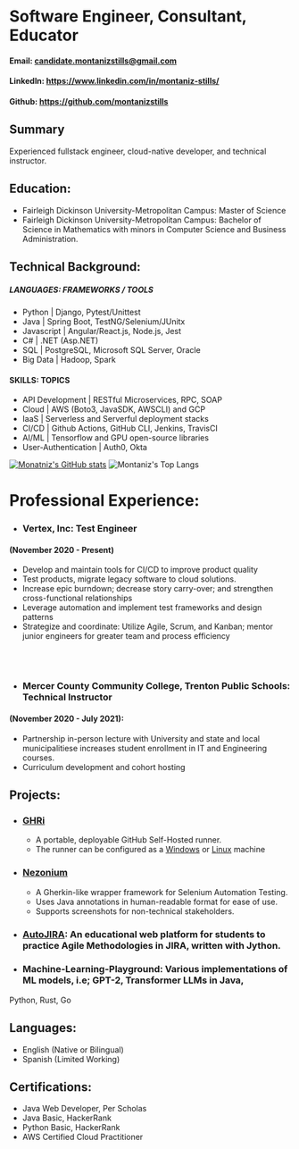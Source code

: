 # Software Engineer, Consultant, Educator
#### Email: candidate.montanizstills@gmail.com
#### LinkedIn: https://www.linkedin.com/in/montaniz-stills/
#### Github: https://github.com/montanizstills

## Summary 
Experienced fullstack engineer, cloud-native developer, and technical instructor.


## Education:
- Fairleigh Dickinson University-Metropolitan Campus: Master of Science
- Fairleigh Dickinson University-Metropolitan Campus: Bachelor of Science in Mathematics with minors in Computer Science and Business Administration.

## Technical Background:
##### LANGUAGES: FRAMEWORKS / TOOLS                         
- Python              | Django, Pytest/Unittest                    
- Java                | Spring Boot, TestNG/Selenium/JUnitx        
- Javascript          | Angular/React.js, Node.js, Jest            
- C#                  | .NET (Asp.NET)                             
- SQL                 | PostgreSQL, Microsoft SQL Server, Oracle   
- Big Data            | Hadoop, Spark

#### SKILLS:  TOPICS
- API Development         | RESTful Microservices, RPC, SOAP                  
- Cloud               | AWS (Boto3, JavaSDK, AWSCLI) and GCP                
- IaaS                | Serverless and Serverful deployment stacks 
- CI/CD               | Github Actions, GitHub CLI, Jenkins, TravisCI        
- AI/ML               | Tensorflow and GPU open-source libraries   
- User-Authentication | Auth0, Okta                                   



[![Monatniz's GitHub stats](https://github-readme-stats.vercel.app/api?username=montanizstills&count_private=true&show_icons=true&theme=tokyonight)](https://github.com/montanizstills/)
![Montaniz's Top Langs](https://github-readme-stats.vercel.app/api/top-langs/?username=montanizstills&layout=compact)

[//]: # ([![ResumeVideo]&#40;https://app.heygen.com/share/7a7e03337cbe410a84dbf29ec40b2f51&#41;]&#40;https://app.heygen.com/share/7a7e03337cbe410a84dbf29ec40b2f51&#41;)

# Professional Experience:
- ### Vertex, Inc:  Test Engineer 
#### (November 2020 - Present)
- Develop and maintain tools for CI/CD to improve product quality
- Test products, migrate legacy software to cloud solutions.
- Increase epic burndown; decrease story carry-over; and strengthen cross-functional relationships
- Leverage automation and implement test frameworks and design patterns
- Strategize and coordinate: Utilize Agile, Scrum, and Kanban; mentor junior engineers for greater team and process efficiency

<br>
<br>

- ### Mercer County Community College, Trenton Public Schools: Technical Instructor 
#### (November 2020 - July 2021):
- Partnership in-person lecture with University and state and local municipalitiese increases student enrollment in IT and Engineering courses.
- Curriculum  development and cohort hosting

## Projects:
- ### [GHRi](https://github.com/montanizstills/self_hosted_runner_on_docker) 
  - A portable, deployable GitHub Self-Hosted runner.
  - The runner can be configured as a [Windows](https://github.com/montanizstills/self_hosted_runner_on_docker/blob/windows/self-hosted.dockerfile) or [Linux](https://github.com/montanizstills/self_hosted_runner_on_docker/blob/linux/self-hosted.dockerfile) machine
- ### [Nezonium](https://github.com/montanizstills/Nezonium)
  - A Gherkin-like wrapper framework for Selenium Automation Testing.
  - Uses Java annotations in human-readable format for ease of use.
  - Supports screenshots for non-technical stakeholders.
- ### [AutoJIRA](Zero2Dev.net): An educational web platform for students to practice Agile Methodologies in JIRA, written with Jython.

- ### Machine-Learning-Playground: Various implementations of ML models, i.e; GPT-2, Transformer LLMs in Java,
Python, Rust, Go



## Languages:
- English (Native or Bilingual)
- Spanish (Limited Working)

## Certifications:
- Java Web Developer, Per Scholas
- Java Basic, HackerRank
- Python Basic, HackerRank
- AWS Certified Cloud Practitioner
